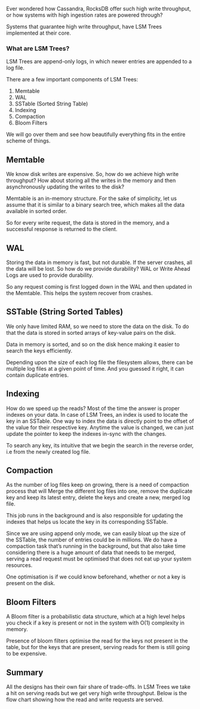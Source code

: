 Ever wondered how Cassandra, RocksDB offer such high write throughput, or how systems with high ingestion rates are powered through?

Systems that guarantee high write throughput, have LSM Trees implemented at their core.

### What are LSM Trees?

LSM Trees are append-only logs, in which newer entries are appended to a log file.

There are a few important components of LSM Trees:

1. Memtable
2. WAL
3. SSTable (Sorted String Table)
4. Indexing
5. Compaction
6. Bloom Filters

We will go over them and see how beautifully everything fits in the entire scheme of things.

## Memtable

We know disk writes are expensive. So, how do we achieve high write throughput? How about storing all the writes in the memory and then asynchronously updating the writes to the disk?

Memtable is an in-memory structure. For the sake of simplicity, let us assume that it is similar to a binary search tree, which makes all the data available in sorted order.

So for every write request, the data is stored in the memory, and a successful response is returned to the client.

## WAL

Storing the data in memory is fast, but not durable. If the server crashes, all the data will be lost. So how do we provide durability? WAL or Write Ahead Logs are used to provide durability.

So any request coming is first logged down in the WAL and then updated in the Memtable. This helps the system recover from crashes.

## SSTable (String Sorted Tables)

We only have limited RAM, so we need to store the data on the disk. To do that the data is stored in sorted arrays of key-value pairs on the disk.

Data in memory is sorted, and so on the disk hence making it easier to search the keys efficiently.

Depending upon the size of each log file the filesystem allows, there can be multiple log files at a given point of time. And you guessed it right, it can contain duplicate entries.

## Indexing

How do we speed up the reads? Most of the time the answer is proper indexes on your data. In case of LSM Trees, an index is used to locate the key in an SSTable. One way to index the data is directly point to the offset of the value for their respective key. Anytime the value is changed, we can just update the pointer to keep the indexes in-sync with the changes.

To search any key, its intuitive that we begin the search in the reverse order, i.e from the newly created log file.

## Compaction

As the number of log files keep on growing, there is a need of compaction process that will Merge the different log files into one, remove the duplicate key and keep its latest entry, delete the keys and create a new, merged log file.

This job runs in the background and is also responsible for updating the indexes that helps us locate the key in its corresponding SSTable.

Since we are using append only mode, we can easily bloat up the size of the SSTable, the number of entries could be in millions. We do have a compaction task that’s running in the background, but that also take time considering there is a huge amount of data that needs to be merged, serving a read request must be optimised that does not eat up your system resources.

One optimisation is if we could know beforehand, whether or not a key is present on the disk.

## Bloom Filters

A Bloom filter is a probabilistic data structure, which at a high level helps you check if a key is present or not in the system with O(1) complexity in memory.

Presence of bloom filters optimise the read for the keys not present in the table, but for the keys that are present, serving reads for them is still going to be expensive.

## Summary

All the designs has their own fair share of trade-offs. In LSM Trees we take a hit on serving reads but we get very high write throughput. Below is the flow chart showing how the read and write requests are served.

